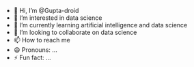 - 👋 Hi, I’m @Gupta-droid
- 👀 I’m interested in data science 
- 🌱 I’m currently learning artificial intelligence and data science 
- 💞️ I’m looking to collaborate on data science 
- 📫 How to reach me 
- 😄 Pronouns: ...
- ⚡ Fun fact: ...

<!---
Gupta-droid/Gupta-droid is a ✨ special ✨ repository because its `README.md` (this file) appears on your GitHub profile.
You can click the Preview link to take a look at your changes.
--->
